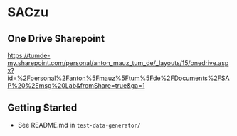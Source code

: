 # SACzu

## One Drive Sharepoint

<https://tumde-my.sharepoint.com/personal/anton_mauz_tum_de/_layouts/15/onedrive.aspx?id=%2Fpersonal%2Fanton%5Fmauz%5Ftum%5Fde%2FDocuments%2FSAP%20%2Emsg%20Lab&fromShare=true&ga=1>

## Getting Started

- See README.md in `test-data-generator/`
